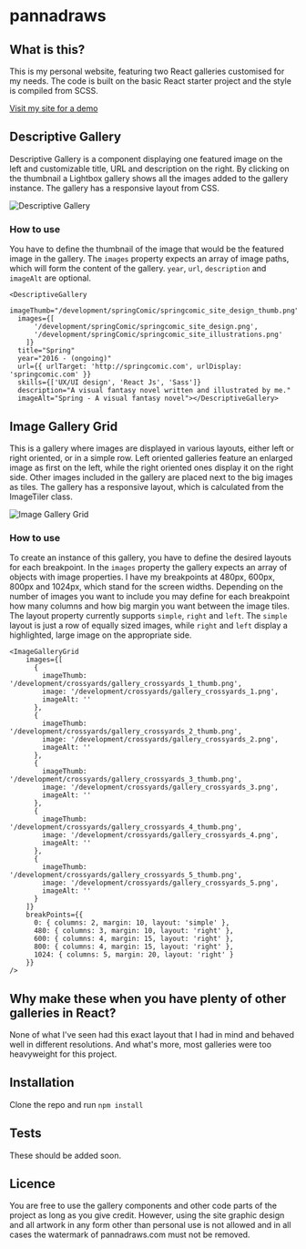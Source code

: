 # pannadraws

## What is this?
This is my personal website, featuring two React galleries customised for my needs. The code is built on the basic React starter project and the style is compiled from SCSS.

[Visit my site for a demo](http://pannadraws.com/ "Pannadraws.com")

## Descriptive Gallery
Descriptive Gallery is a component displaying one featured image on the left and customizable title, URL and description on the right. By clicking on the thumbnail a Lightbox gallery shows all the images added to the gallery instance.
The gallery has a responsive layout from CSS.

![Descriptive Gallery](http://pannadraws.com/gallery_descriptive_showroom.png)

### How to use
You have to define the thumbnail of the image that would be the featured image in the gallery.
The `images` property expects an array of image paths, which will form the content of the gallery.
`year`, `url`, `description` and `imageAlt` are optional.
```
<DescriptiveGallery
  imageThumb="/development/springComic/springcomic_site_design_thumb.png"
  images={[
      '/development/springComic/springcomic_site_design.png',
      '/development/springComic/springcomic_site_illustrations.png'
    ]}
  title="Spring"
  year="2016 - (ongoing)"
  url={{ urlTarget: 'http://springcomic.com', urlDisplay: 'springcomic.com' }}
  skills={['UX/UI design', 'React Js', 'Sass']}
  description="A visual fantasy novel written and illustrated by me."
  imageAlt="Spring - A visual fantasy novel"></DescriptiveGallery>
```

## Image Gallery Grid
This is a gallery where images are displayed in various layouts, either left or right oriented, or in a simple row. Left oriented galleries feature an enlarged image as first on the left, while the right oriented ones display it on the right side. Other images included in the gallery are placed next to the big images as tiles.
The gallery has a responsive layout, which is calculated from the ImageTiler class.

![Image Gallery Grid](http://pannadraws.com/gallery_grid_showroom.png)

### How to use
To create an instance of this gallery, you have to define the desired layouts for each breakpoint.
In the `images` property the gallery expects an array of objects with image properties.
I have my breakpoints at 480px, 600px, 800px and 1024px, which stand for the screen widths.
Depending on the number of images you want to include you may define for each breakpoint how many columns and how big margin you want between the image tiles.
The layout property currently supports `simple`, `right` and `left`. The `simple` layout is just a row of equally sized images, while `right` and `left` display a highlighted, large image on the appropriate side.
```
<ImageGalleryGrid
    images={[
      {
        imageThumb: '/development/crossyards/gallery_crossyards_1_thumb.png',
        image: '/development/crossyards/gallery_crossyards_1.png',
        imageAlt: ''
      },
      {
        imageThumb: '/development/crossyards/gallery_crossyards_2_thumb.png',
        image: '/development/crossyards/gallery_crossyards_2.png',
        imageAlt: ''
      },
      {
        imageThumb: '/development/crossyards/gallery_crossyards_3_thumb.png',
        image: '/development/crossyards/gallery_crossyards_3.png',
        imageAlt: ''
      },
      {
        imageThumb: '/development/crossyards/gallery_crossyards_4_thumb.png',
        image: '/development/crossyards/gallery_crossyards_4.png',
        imageAlt: ''
      },
      {
        imageThumb: '/development/crossyards/gallery_crossyards_5_thumb.png',
        image: '/development/crossyards/gallery_crossyards_5.png',
        imageAlt: ''
      }
    ]}
    breakPoints={{
      0: { columns: 2, margin: 10, layout: 'simple' },
      480: { columns: 3, margin: 10, layout: 'right' },
      600: { columns: 4, margin: 15, layout: 'right' },
      800: { columns: 4, margin: 15, layout: 'right' },
      1024: { columns: 5, margin: 20, layout: 'right' }
    }}
/>
```

## Why make these when you have plenty of other galleries in React?
None of what I've seen had this exact layout that I had in mind and behaved well in different resolutions. And what's more, most galleries were too heavyweight for this project.

## Installation
Clone the repo and run
`npm install`

## Tests
These should be added soon.

## Licence
You are free to use the gallery components and other code parts of the project as long as you give credit.
However, using the site graphic design and all artwork in any form other than personal use is not allowed and in all cases the watermark of pannadraws.com must not be removed.
